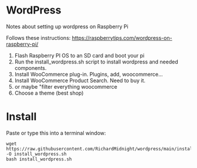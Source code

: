 # WordPress

Notes about setting up wordpress on Raspberry Pi

Follows these instructions:  https://raspberrytips.com/wordpress-on-raspberry-pi/

1) Flash Raspberry PI OS to an SD card and boot your pi
2) Run the install_wordpress.sh script to install wordpress and needed components.
3) Install WooCommerce plug-in.  Plugins, add, woocommerce...
4) Install WooCommerce Product Search.  Need to buy it.
5) or maybe "filter everything woocommerce
6) Choose a theme (best shop)


# Install

Paste or type this into a terminal window:

    
    wget https://raw.githubusercontent.com/RichardMidnight/wordpress/main/install_wordpress.sh -O install_wordpress.sh
    bash install_wordpress.sh
 
